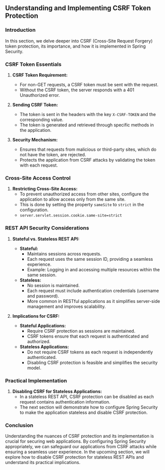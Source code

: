 ## Understanding and Implementing CSRF Token Protection

### Introduction

In this section, we delve deeper into CSRF (Cross-Site Request Forgery) token protection, its importance, and how it is implemented in Spring Security.

### CSRF Token Essentials

1. **CSRF Token Requirement:**

   - For non-GET requests, a CSRF token must be sent with the request.
   - Without the CSRF token, the server responds with a 401 Unauthorized error.

2. **Sending CSRF Token:**

   - The token is sent in the headers with the key `X-CSRF-TOKEN` and the corresponding value.
   - The token is generated and retrieved through specific methods in the application.

3. **Security Mechanism:**
   - Ensures that requests from malicious or third-party sites, which do not have the token, are rejected.
   - Protects the application from CSRF attacks by validating the token with each request.

### Cross-Site Access Control

1. **Restricting Cross-Site Access:**
   - To prevent unauthorized access from other sites, configure the application to allow access only from the same site.
   - This is done by setting the property `sameSite` to `strict` in the configuration.
   - `server.servlet.session.cookie.same-site=strict`

### REST API Security Considerations

1. **Stateful vs. Stateless REST API:**

   - **Stateful:**
     - Maintains sessions across requests.
     - Each request uses the same session ID, providing a seamless experience.
     - Example: Logging in and accessing multiple resources within the same session.
   - **Stateless:**
     - No session is maintained.
     - Each request must include authentication credentials (username and password).
     - More common in RESTful applications as it simplifies server-side management and improves scalability.

2. **Implications for CSRF:**
   - **Stateful Applications:**
     - Require CSRF protection as sessions are maintained.
     - CSRF tokens ensure that each request is authenticated and authorized.
   - **Stateless Applications:**
     - Do not require CSRF tokens as each request is independently authenticated.
     - Disabling CSRF protection is feasible and simplifies the security model.

### Practical Implementation

1. **Disabling CSRF for Stateless Applications:**
   - In a stateless REST API, CSRF protection can be disabled as each request contains authentication information.
   - The next section will demonstrate how to configure Spring Security to make the application stateless and disable CSRF protection.

### Conclusion

Understanding the nuances of CSRF protection and its implementation is crucial for securing web applications. By configuring Spring Security appropriately, we can safeguard our applications from CSRF attacks while ensuring a seamless user experience. In the upcoming section, we will explore how to disable CSRF protection for stateless REST APIs and understand its practical implications.
